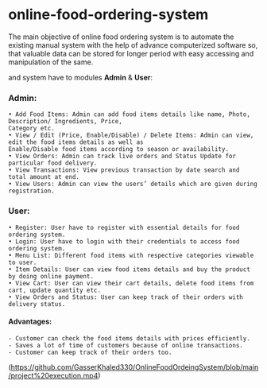 # online-food-ordering-system

The main objective of online food ordering system is to automate the existing manual system with the help of
advance computerized software so, that valuable data can be stored for longer period with easy accessing and
manipulation of the same.

and system have to modules **Admin** & **User**:

### Admin:
    • Add Food Items: Admin can add food items details like name, Photo, Description/ Ingredients, Price,
    Category etc.
    • View / Edit (Price, Enable/Disable) / Delete Items: Admin can view, edit the food items details as well as
    Enable/Disable food items according to season or availability.
    • View Orders: Admin can track live orders and Status Update for particular food delivery.
    • View Transactions: View previous transaction by date search and total amount at end.
    • View Users: Admin can view the users’ details which are given during registration.
### User:
    • Register: User have to register with essential details for food ordering system.
    • Login: User have to login with their credentials to access food ordering system.
    • Menu List: Different food items with respective categories viewable to user.
    • Item Details: User can view food items details and buy the product by doing online payment.
    • View Cart: User can view their cart details, delete food items from cart, update quantity etc.
    • View Orders and Status: User can keep track of their orders with delivery status.
    
 #### Advantages:
    - Customer can check the food items details with prices efficiently.
    - Saves a lot of time of customers because of online transactions.
    - Customer can keep track of their orders too.

(https://github.com/GasserKhaled330/OnlineFoodOrdeingSystem/blob/main/project%20execution.mp4)
